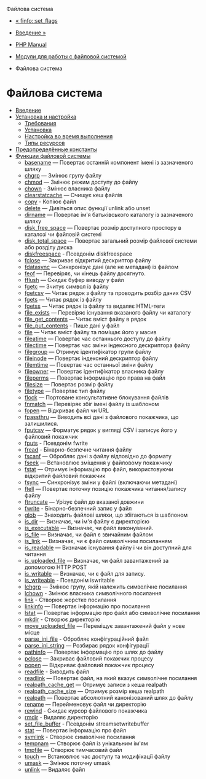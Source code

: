 Файлова система

-   [« finfo::set\_flags](finfo.set-flags.html)
    
-   [Введение »](intro.filesystem.html)
    
-   [PHP Manual](index.html)
    
-   [Модули для работы с файловой системой](refs.fileprocess.file.html)
    
-   Файлова система
    

# Файлова система

-   [Введение](intro.filesystem.html)
-   [Установка и настройка](filesystem.setup.html)
    -   [Требования](filesystem.requirements.html)
    -   [Установка](filesystem.installation.html)
    -   [Настройка во время выполнения](filesystem.configuration.html)
    -   [Типы ресурсов](filesystem.resources.html)
-   [Предопределённые константы](filesystem.constants.html)
-   [Функции файловой системы](ref.filesystem.html)
    -   [basename](function.basename.html) — Повертає останній компонент імені із зазначеного шляху
    -   [chgrp](function.chgrp.html) — Змінює групу файлу
    -   [chmod](function.chmod.html) — Змінює режим доступу до файлу
    -   [chown](function.chown.html) - Змінює власника файлу
    -   [clearstatcache](function.clearstatcache.html) — Очищує кеш файлів
    -   [copy](function.copy.html) - Копіює файл
    -   [delete](function.delete.html) — Дивіться опис функції unlink або unset
    -   [dirname](function.dirname.html) — Повертає ім'я батьківського каталогу із зазначеного шляху
    -   [disk\_free\_space](function.disk-free-space.html) — Повертає розмір доступного простору в каталозі чи файловій системі
    -   [disk\_total\_space](function.disk-total-space.html) — Повертає загальний розмір файлової системи або розділу диска
    -   [diskfreespace](function.diskfreespace.html) - Псевдонім diskfreespace
    -   [fclose](function.fclose.html) — Закриває відкритий дескриптор файлу
    -   [fdatasync](function.fdatasync.html) — Синхронізує дані (але не метадані) із файлом
    -   [feof](function.feof.html) — Перевіряє, чи кінець файлу досягнуто.
    -   [fflush](function.fflush.html) — Скидає буфер виводу у файл
    -   [fgetc](function.fgetc.html) — Зчитує символ із файлу
    -   [fgetcsv](function.fgetcsv.html) — Читає рядок з файлу та проводить розбір даних CSV
    -   [fgets](function.fgets.html) — Читає рядок із файлу
    -   [fgetss](function.fgetss.html) — Читає рядок із файлу та видаляє HTML-теги
    -   [file\_exists](function.file-exists.html) — Перевіряє існування вказаного файлу чи каталогу
    -   [file\_get\_contents](function.file-get-contents.html) — Читає вміст файлу в рядок
    -   [file\_put\_contents](function.file-put-contents.html) - Пише дані у файл
    -   [file](function.file.html) — Читає вміст файлу та поміщає його у масив
    -   [fileatime](function.fileatime.html) — Повертає час останнього доступу до файлу
    -   [filectime](function.filectime.html) — Повертає час зміни індексного дескриптора файлу
    -   [filegroup](function.filegroup.html) — Отримує ідентифікатор групи файлу
    -   [fileinode](function.fileinode.html) — Повертає індексний дескриптор файлу
    -   [filemtime](function.filemtime.html) — Повертає час останньої зміни файлу
    -   [fileowner](function.fileowner.html) — Повертає ідентифікатор власника файлу
    -   [fileperms](function.fileperms.html) — Повертає інформацію про права на файл
    -   [filesize](function.filesize.html) — Повертає розмір файлу
    -   [filetype](function.filetype.html) — Повертає тип файлу
    -   [flock](function.flock.html) — Портоване консультативне блокування файлів
    -   [fnmatch](function.fnmatch.html) — Перевіряє збіг імені файлу із шаблоном
    -   [fopen](function.fopen.html) — Відкриває файл чи URL
    -   [fpassthru](function.fpassthru.html) — Виводить всі дані з файлового покажчика, що залишилися.
    -   [fputcsv](function.fputcsv.html) — Форматує рядок у вигляді CSV і записує його у файловий покажчик
    -   [fputs](function.fputs.html) - Псевдонім fwrite
    -   [fread](function.fread.html) - Бінарно-безпечне читання файлу
    -   [fscanf](function.fscanf.html) — Обробляє дані з файлу відповідно до формату
    -   [fseek](function.fseek.html) — Встановлює зміщення у файловому покажчику
    -   [fstat](function.fstat.html) — Отримує інформацію про файл, використовуючи відкритий файловий покажчик
    -   [fsync](function.fsync.html) — Синхронізує зміни у файлі (включаючи метадані)
    -   [ftell](function.ftell.html) — Повертає поточну позицію покажчика читання/запису файлу
    -   [ftruncate](function.ftruncate.html) — Урізує файл до вказаної довжини
    -   [fwrite](function.fwrite.html) - Бінарно-безпечний запис у файл
    -   [glob](function.glob.html) — Знаходить файлові шляхи, що збігаються із шаблоном
    -   [is\_dir](function.is-dir.html) — Визначає, чи ім'я файлу є директорією
    -   [is\_executable](function.is-executable.html) — Визначає, чи файл виконуваний.
    -   [is\_file](function.is-file.html) — Визначає, чи файл є звичайним файлом
    -   [is\_link](function.is-link.html) — Визначає, чи є файл символічним посиланням
    -   [is\_readable](function.is-readable.html) — Визначає існування файлу і чи він доступний для читання
    -   [is\_uploaded\_file](function.is-uploaded-file.html) — Визначає, чи файл завантажений за допомогою HTTP POST
    -   [is\_writable](function.is-writable.html) — Визначає, чи є файл для запису.
    -   [is\_writeable](function.is-writeable.html) - Псевдонім iswritable
    -   [lchgrp](function.lchgrp.html) — Змінює групу, якій належить символічне посилання
    -   [lchown](function.lchown.html) - Змінює власника символічного посилання
    -   [link](function.link.html) - Створює жорстке посилання
    -   [linkinfo](function.linkinfo.html) — Повертає інформацію про посилання
    -   [lstat](function.lstat.html) — Повертає інформацію про файл або символічне посилання
    -   [mkdir](function.mkdir.html) - Створює директорію
    -   [move\_uploaded\_file](function.move-uploaded-file.html) — Переміщує завантажений файл у нове місце
    -   [parse\_ini\_file](function.parse-ini-file.html) - Обробляє конфігураційний файл
    -   [parse\_ini\_string](function.parse-ini-string.html) — Розбирає рядок конфігурації
    -   [pathinfo](function.pathinfo.html) — Повертає інформацію про шлях до файлу
    -   [pclose](function.pclose.html) — Закриває файловий покажчик процесу
    -   [popen](function.popen.html) — Відкриває файловий покажчик процесу
    -   [readfile](function.readfile.html) - Виводить файл
    -   [readlink](function.readlink.html) — Повертає файл, на який вказує символічне посилання
    -   [realpath\_cache\_get](function.realpath-cache-get.html) — Отримує записи з кеша realpath
    -   [realpath\_cache\_size](function.realpath-cache-size.html) — Отримує розмір кеша realpath
    -   [realpath](function.realpath.html) — Повертає абсолютний канонізований шлях до файлу
    -   [rename](function.rename.html) — Перейменовує файл чи директорію
    -   [rewind](function.rewind.html) - Скидає курсор файлового покажчика
    -   [rmdir](function.rmdir.html) - Видаляє директорію
    -   [set\_file\_buffer](function.set-file-buffer.html) - Псевдонім streamsetwritebuffer
    -   [stat](function.stat.html) — Повертає інформацію про файл
    -   [symlink](function.symlink.html) - Створює символічне посилання
    -   [tempnam](function.tempnam.html) — Створює файл із унікальним ім'ям
    -   [tmpfile](function.tmpfile.html) — Створює тимчасовий файл
    -   [touch](function.touch.html) — Встановлює час доступу та модифікації файлу
    -   [umask](function.umask.html) — Змінює поточну umask
    -   [unlink](function.unlink.html) — Видаляє файл